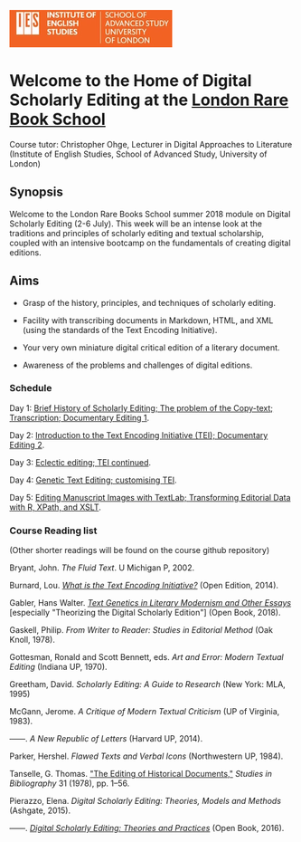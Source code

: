 ![IES-logo](IES-logo.jpg)

# Welcome to the Home of Digital Scholarly Editing at the [London Rare Book School](https://www.ies.sas.ac.uk/study-training/study-weeks/london-rare-books-school)

Course tutor: Christopher Ohge, Lecturer in Digital Approaches to Literature (Institute of English Studies, School of Advanced Study, University of London)

## Synopsis

Welcome to the London Rare Books School summer 2018 module on Digital Scholarly Editing (2-6 July). This week will be an intense look at the traditions and principles of scholarly editing and textual scholarship, coupled with an intensive bootcamp on the fundamentals of creating digital editions.

## Aims

- Grasp of the history, principles, and techniques of scholarly editing.

- Facility with transcribing documents in Markdown, HTML, and XML (using the standards of the Text Encoding Initiative).

- Your very own miniature digital critical edition of a literary document.

- Awareness of the problems and challenges of digital editions.

### Schedule

Day 1: [Brief History of Scholarly Editing; The problem of the Copy-text; Transcription; Documentary Editing 1](/scholarly-editing/Day1/day_1_plan.md).

Day 2: [Introduction to the Text Encoding Initiative (TEI); Documentary Editing 2](/scholarly-editing/Day2/day_2-plan.md).

Day 3: [Eclectic editing; TEI continued](/scholarly-editing/Day3/day_3-plan.md).

Day 4: [Genetic Text Editing; customising TEI](/scholarly-editing/Day4/day_4-plan.md).

Day 5: [Editing Manuscript Images with TextLab; Transforming Editorial Data with R, XPath, and XSLT](/scholarly-editing/Day5/day_5-plan.md).

### Course Reading list

(Other shorter readings will be found on the course github repository)

Bryant, John. _The Fluid Text_. U Michigan P, 2002.

Burnard, Lou. [_What is the Text Encoding Initiative?_](http://books.openedition.org/oep/426?lang=en) (Open Edition, 2014).

Gabler, Hans Walter. [_Text Genetics in Literary Modernism and Other Essays_](https://www.openbookpublishers.com/product/629/14d4ad5e8b306c35282ca91fe0ba69c4) [especially "Theorizing the Digital Scholarly Edition"] (Open Book, 2018).

Gaskell, Philip. _From Writer to Reader: Studies in Editorial Method_ (Oak Knoll, 1978).

Gottesman, Ronald and Scott Bennett, eds. _Art and Error: Modern Textual Editing_ (Indiana UP, 1970).

Greetham, David. _Scholarly Editing: A Guide to Research_ (New York: MLA, 1995)

McGann, Jerome. _A Critique of Modern Textual Criticism_ (UP of Virginia, 1983).

––––. _A New Republic of Letters_ (Harvard UP, 2014).

Parker, Hershel. _Flawed Texts and Verbal Icons_ (Northwestern UP, 1984).

Tanselle, G. Thomas. ["The Editing of Historical Documents,"](https://www.jstor.org/stable/40371673?seq=1#page_scan_tab_contents) _Studies in Bibliography_ 31 (1978), pp. 1–56.

Pierazzo, Elena. _Digital Scholarly Editing: Theories, Models and Methods_ (Ashgate, 2015).

––––. [_Digital Scholarly Editing: Theories and Practices_](https://www.openbookpublishers.com/product/483/r) (Open Book, 2016).
